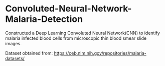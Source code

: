 # Convoluted-Neural-Network-Malaria-Detection

Constructed a Deep Learning Convoluted Neural Network(CNN) to identify malaria infected blood cells from microscopic thin blood smear slide images.

Dataset obtained from: https://ceb.nlm.nih.gov/repositories/malaria-datasets/
